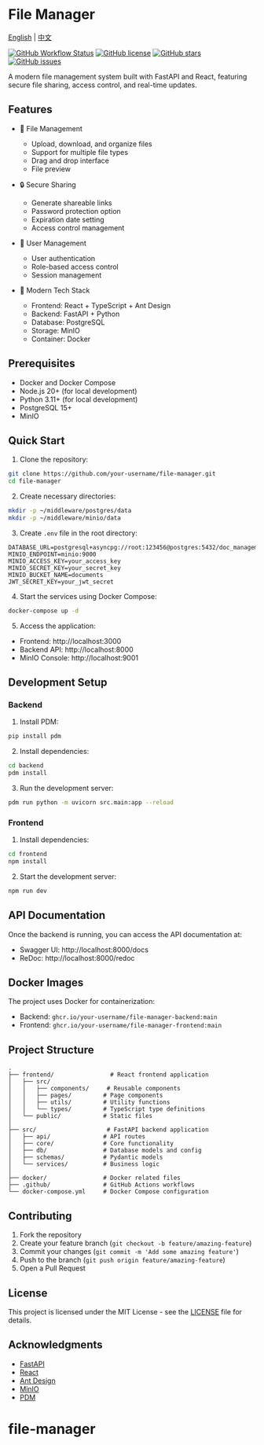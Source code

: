 # File Manager

[English](README.md) | [中文](README_zh.md)

[![GitHub Workflow Status](https://img.shields.io/github/actions/workflow/status/simongino/file-manager/docker-build.yml?branch=main)](https://github.com/simongino/file-manager/actions)
[![GitHub license](https://img.shields.io/github/license/simongino/file-manager)](https://github.com/simongino/file-manager/blob/main/LICENSE)
[![GitHub stars](https://img.shields.io/github/stars/simongino/file-manager)](https://github.com/simongino/file-manager/stargazers)
[![GitHub issues](https://img.shields.io/github/issues/simongino/file-manager)](https://github.com/simongino/file-manager/issues)

A modern file management system built with FastAPI and React, featuring secure file sharing, access control, and real-time updates.

## Features

- 📁 File Management
  - Upload, download, and organize files
  - Support for multiple file types
  - Drag and drop interface
  - File preview

- 🔒 Secure Sharing
  - Generate shareable links
  - Password protection option
  - Expiration date setting
  - Access control management

- 👥 User Management
  - User authentication
  - Role-based access control
  - Session management

- 🚀 Modern Tech Stack
  - Frontend: React + TypeScript + Ant Design
  - Backend: FastAPI + Python
  - Database: PostgreSQL
  - Storage: MinIO
  - Container: Docker

## Prerequisites

- Docker and Docker Compose
- Node.js 20+ (for local development)
- Python 3.11+ (for local development)
- PostgreSQL 15+
- MinIO

## Quick Start

1. Clone the repository:
```bash
git clone https://github.com/your-username/file-manager.git
cd file-manager
```

2. Create necessary directories:
```bash
mkdir -p ~/middleware/postgres/data
mkdir -p ~/middleware/minio/data
```

3. Create `.env` file in the root directory:
```env
DATABASE_URL=postgresql+asyncpg://root:123456@postgres:5432/doc_management
MINIO_ENDPOINT=minio:9000
MINIO_ACCESS_KEY=your_access_key
MINIO_SECRET_KEY=your_secret_key
MINIO_BUCKET_NAME=documents
JWT_SECRET_KEY=your_jwt_secret
```

4. Start the services using Docker Compose:
```bash
docker-compose up -d
```

5. Access the application:
- Frontend: http://localhost:3000
- Backend API: http://localhost:8000
- MinIO Console: http://localhost:9001

## Development Setup

### Backend

1. Install PDM:
```bash
pip install pdm
```

2. Install dependencies:
```bash
cd backend
pdm install
```

3. Run the development server:
```bash
pdm run python -m uvicorn src.main:app --reload
```

### Frontend

1. Install dependencies:
```bash
cd frontend
npm install
```

2. Start the development server:
```bash
npm run dev
```

## API Documentation

Once the backend is running, you can access the API documentation at:
- Swagger UI: http://localhost:8000/docs
- ReDoc: http://localhost:8000/redoc

## Docker Images

The project uses Docker for containerization:

- Backend: `ghcr.io/your-username/file-manager-backend:main`
- Frontend: `ghcr.io/your-username/file-manager-frontend:main`

## Project Structure

```
.
├── frontend/                # React frontend application
│   ├── src/
│   │   ├── components/     # Reusable components
│   │   ├── pages/         # Page components
│   │   ├── utils/         # Utility functions
│   │   └── types/         # TypeScript type definitions
│   └── public/            # Static files
│
├── src/                    # FastAPI backend application
│   ├── api/               # API routes
│   ├── core/              # Core functionality
│   ├── db/                # Database models and config
│   ├── schemas/           # Pydantic models
│   └── services/          # Business logic
│
├── docker/                # Docker related files
├── .github/               # GitHub Actions workflows
└── docker-compose.yml     # Docker Compose configuration
```

## Contributing

1. Fork the repository
2. Create your feature branch (`git checkout -b feature/amazing-feature`)
3. Commit your changes (`git commit -m 'Add some amazing feature'`)
4. Push to the branch (`git push origin feature/amazing-feature`)
5. Open a Pull Request

## License

This project is licensed under the MIT License - see the [LICENSE](LICENSE) file for details.

## Acknowledgments

- [FastAPI](https://fastapi.tiangolo.com/)
- [React](https://reactjs.org/)
- [Ant Design](https://ant.design/)
- [MinIO](https://min.io/)
- [PDM](https://pdm.fming.dev/)
# file-manager
